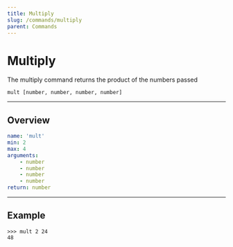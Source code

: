 ```yaml
---
title: Multiply
slug: /commands/multiply
parent: Commands
---
```


# Multiply  
The multiply command returns the product of the numbers passed
```
mult [number, number, number, number]
```
---
## Overview
```yaml
name: 'mult'
min: 2
max: 4
arguments:
    - number
    - number
    - number
    - number
return: number
```
---
## Example 
```
>>> mult 2 24
48
```